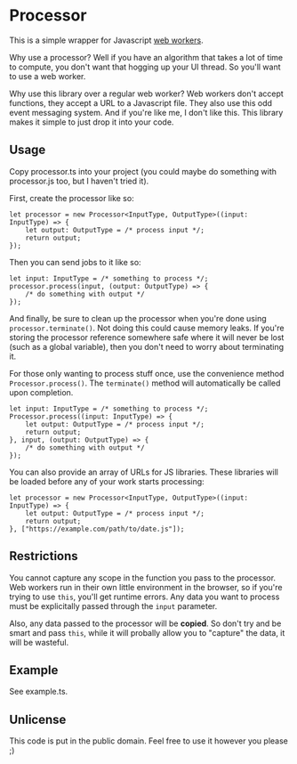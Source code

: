 # Processor
This is a simple wrapper for Javascript [web workers](https://developer.mozilla.org/en-US/docs/Web/API/Web_Workers_API/Using_web_workers).

Why use a processor? Well if you have an algorithm that takes a lot of time to compute, you don't want that hogging up your UI thread. So you'll want to use a web worker.

Why use this library over a regular web worker? Web workers don't accept functions, they accept a URL to a Javascript file. They also use this odd event messaging system. And if you're like me, I don't like this. This library makes it simple to just drop it into your code.

## Usage
Copy processor.ts into your project (you could maybe do something with processor.js too, but I haven't tried it).

First, create the processor like so:
```
let processor = new Processor<InputType, OutputType>((input: InputType) => {
	let output: OutputType = /* process input */;
	return output;
});
```

Then you can send jobs to it like so:
```
let input: InputType = /* something to process */;
processor.process(input, (output: OutputType) => {
	/* do something with output */
});
```

And finally, be sure to clean up the processor when you're done using `processor.terminate()`. Not doing this could cause memory leaks. If you're storing the processor reference somewhere safe where it will never be lost (such as a global variable), then you don't need to worry about terminating it.

For those only wanting to process stuff once, use the convenience method `Processor.process()`. The `terminate()` method will automatically be called upon completion.
```
let input: InputType = /* something to process */;
Processor.process((input: InputType) => {
	let output: OutputType = /* process input */;
	return output;
}, input, (output: OutputType) => {
	/* do something with output */
});
```

You can also provide an array of URLs for JS libraries. These libraries will be loaded before any of your work starts processing:
```
let processor = new Processor<InputType, OutputType>((input: InputType) => {
	let output: OutputType = /* process input */;
	return output;
}, ["https://example.com/path/to/date.js"]);
```

## Restrictions
You cannot capture any scope in the function you pass to the processor. Web workers run in their own little environment in the browser, so if you're trying to use `this`, you'll get runtime errors. Any data you want to process must be explicitally passed through the `input` parameter.

Also, any data passed to the processor will be **copied**. So don't try and be smart and pass `this`, while it will probally allow you to "capture" the data, it will be wasteful.

## Example
See example.ts.

## Unlicense
This code is put in the public domain. Feel free to use it however you please ;)
